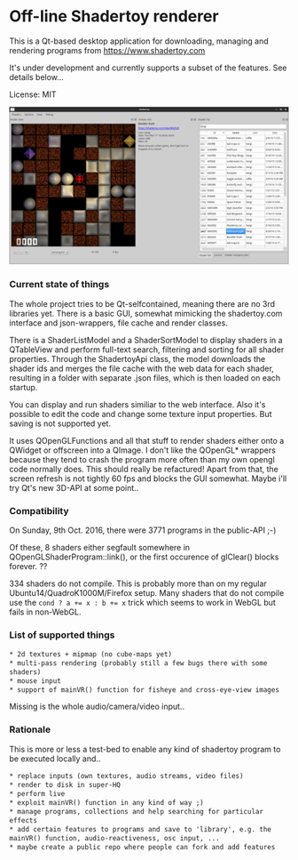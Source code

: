 # Off-line Shadertoy renderer

This is a Qt-based desktop application for downloading, managing and rendering programs from https://www.shadertoy.com

It's under development and currently supports a subset of the features. See details below...

License: MIT

![Screenshot](./screenshot.png)

### Current state of things

The whole project tries to be Qt-selfcontained, meaning there are no 3rd libraries yet. There is a basic GUI, somewhat mimicking the shadertoy.com interface and json-wrappers, file cache and render classes.

There is a ShaderListModel and a ShaderSortModel to display shaders in a QTableView and perform full-text search, filtering and sorting for all shader properties. Through the ShadertoyApi class, the model downloads the shader ids and merges the file cache with the web data for each shader, resulting in a folder with separate .json files, which is then loaded on each startup.

You can display and run shaders similiar to the web interface. Also it's possible to edit the code and change some texture input properties. But saving is not supported yet.

It uses QOpenGLFunctions and all that stuff to render shaders either onto a QWidget or offscreen into a QImage. I don't like the QOpenGL* wrappers because they tend to crash the program more often than my own opengl code normally does. This should really be refactured! Apart from that, the screen refresh is not tightly 60 fps and blocks the GUI somewhat. Maybe i'll try Qt's new 3D-API at some point..

### Compatibility

On Sunday, 9th Oct. 2016, there were 3771 programs in the public-API ;-)

Of these, 8 shaders either segfault somewhere in QOpenGLShaderProgram::link(), or the first occurence of glClear() blocks forever. ??

334 shaders do not compile. This is probably more than on my regular Ubuntu14/QuadroK1000M/Firefox setup. Many shaders that do not compile use the `cond ? a += x : b += x` trick which seems to work in WebGL but fails in non-WebGL.

### List of supported things

    * 2d textures + mipmap (no cube-maps yet)
    * multi-pass rendering (probably still a few bugs there with some shaders)
    * mouse input
    * support of mainVR() function for fisheye and cross-eye-view images

Missing is the whole audio/camera/video input..

### Rationale

This is more or less a test-bed to enable any kind of shadertoy program to be executed locally and..

    * replace inputs (own textures, audio streams, video files)
    * render to disk in super-HQ
    * perform live
    * exploit mainVR() function in any kind of way ;)
    * manage programs, collections and help searching for particular effects
    * add certain features to programs and save to 'library', e.g. the mainVR() function, audio-reactiveness, osc input, ...
    * maybe create a public repo where people can fork and add features
